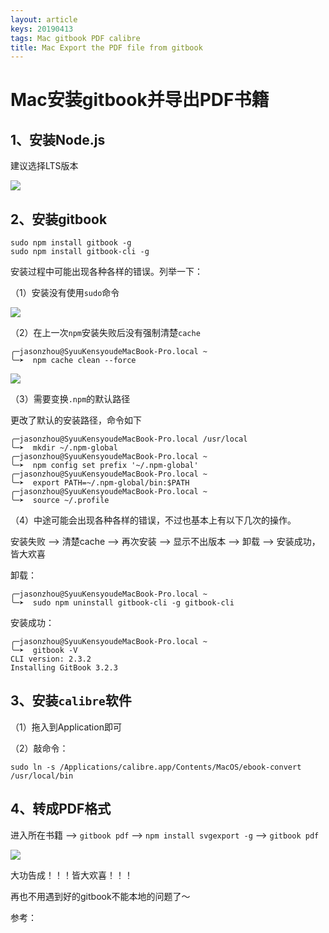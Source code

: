 ```yaml
---
layout: article
keys: 20190413
tags: Mac gitbook PDF calibre
title: Mac Export the PDF file from gitbook
---
```


# Mac安装gitbook并导出PDF书籍

## 1、安装Node.js

建议选择LTS版本

![](https://raw.githubusercontent.com/Syuukensyou/syuukensyou.github.io/master/_posts_pic/1.png)

## 2、安装gitbook

```
sudo npm install gitbook -g
sudo npm install gitbook-cli -g
```

安装过程中可能出现各种各样的错误。列举一下：

（1）安装没有使用`sudo`命令

![](https://raw.githubusercontent.com/Syuukensyou/syuukensyou.github.io/master/_posts_pic/2.png)

（2）在上一次`npm`安装失败后没有强制清楚`cache`

```shell
╭─jasonzhou@SyuuKensyoudeMacBook-Pro.local ~
╰─➤  npm cache clean --force
```

![](https://raw.githubusercontent.com/Syuukensyou/syuukensyou.github.io/master/_posts_pic/3.png)

（3）需要变换`.npm`的默认路径

更改了默认的安装路径，命令如下

```shell
╭─jasonzhou@SyuuKensyoudeMacBook-Pro.local /usr/local
╰─➤  mkdir ~/.npm-global
╭─jasonzhou@SyuuKensyoudeMacBook-Pro.local ~
╰─➤  npm config set prefix '~/.npm-global'
╭─jasonzhou@SyuuKensyoudeMacBook-Pro.local ~
╰─➤  export PATH=~/.npm-global/bin:$PATH
╭─jasonzhou@SyuuKensyoudeMacBook-Pro.local ~
╰─➤  source ~/.profile
```

（4）中途可能会出现各种各样的错误，不过也基本上有以下几次的操作。

安装失败 —> 清楚cache —> 再次安装 —> 显示不出版本 —> 卸载 —> 安装成功，皆大欢喜

卸载：

```shell
╭─jasonzhou@SyuuKensyoudeMacBook-Pro.local ~
╰─➤  sudo npm uninstall gitbook-cli -g gitbook-cli
```

安装成功：

```shell
╭─jasonzhou@SyuuKensyoudeMacBook-Pro.local ~
╰─➤  gitbook -V
CLI version: 2.3.2
Installing GitBook 3.2.3
```



## 3、安装`calibre`软件

（1）拖入到Application即可

（2）敲命令：

```shell
sudo ln -s /Applications/calibre.app/Contents/MacOS/ebook-convert /usr/local/bin
```

## 4、转成PDF格式

进入所在书籍 —> `gitbook pdf` —> `npm install svgexport -g` —> `gitbook pdf`

![](https://raw.githubusercontent.com/Syuukensyou/syuukensyou.github.io/master/_posts_pic/4.png)

大功告成！！！皆大欢喜！！！

再也不用遇到好的gitbook不能本地的问题了～



参考：

[gitbook导出pdf方法详解]: https://www.jianshu.com/p/d8286217b401

